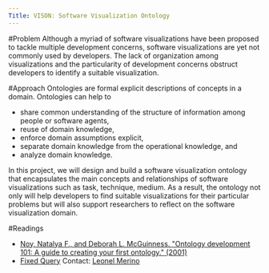 ```yaml
---
Title: VISON: Software Visualization Ontology
---
```


#Problem
Although a myriad of software visualizations have been proposed to tackle multiple development concerns, software visualizations are yet not commonly used by developers. The lack of organization among visualizations and the particularity of development concerns obstruct developers to identify a suitable visualization. 

#Approach
Ontologies are formal explicit descriptions of concepts in a domain. Ontologies can help to 

- share common understanding of the structure of information among people or software agents,
-  reuse of domain knowledge,
-  enforce domain assumptions explicit,
-  separate domain knowledge from the operational knowledge, and
-  analyze domain knowledge.

In this project, we will design and build a software visualization ontology that encapsulates the main concepts and relationships of software visualizations such as task, technique, medium. As a result, the ontology not only will help developers to find suitable visualizations for their particular problems but will also support researchers to reflect on the software visualization domain.

#Readings

- [Noy, Natalya F., and Deborah L. McGuinness. "Ontology development 101: A guide to creating your first ontology." (2001)](http://liris.cnrs.fr/amille/enseignements/Ecole_Centrale/What%20is%20an%20ontology%20and%20why%20we%20need%20it.htm)
- [Fixed Query](%assets_url%/scgbib/?query=*&filter=Year)
Contact: [Leonel Merino](%base_url%/staff/merino)
